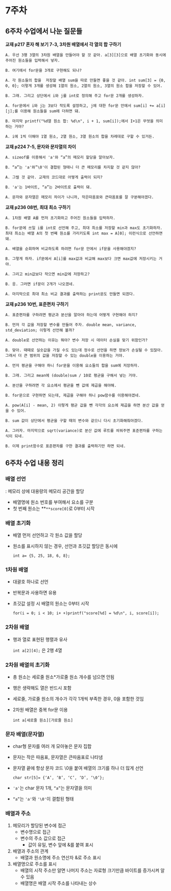 # 7주차

## **6주차 수업에서 나눈 질문들**
**교재 p217 혼자 해 보기 7-3, 3차원 배열에서 각 열의 합 구하기**

    A. 우선 3행 3열의 3차원 배열을 만들어야 할 것 같아. a[3][3]으로 배열 초기화와 동시에 주어진 원소들을 입력해서 넣자.

    B. 여기에서 for문을 3개로 구현해도 되나?

    A. 각 원소들의 합을  저장할 배열 sum을 따로 만들면 좋을 것 같아. int sum[3] = {0, 0, 0}; 이렇게 3개를 생성해 1열의 원소, 2열의 원소, 3열의 원소 합을 저장할 수 있어.

    B. 그래. 그리고 상단에서 i와 j를 int로 정의해 주고 for문 2개를 생성하자.

    A. for문에서 i와 j는 3보다 작도록 설정하고, j에 대한 for문 안에서 sum[i] += a[i][j];를 이용해 원소들을 sum에 더하면 돼.

    B. 마지막 printf("%d열 원소 합: %d\n", i + 1, sum[i]);에서 I+1은 무엇을 의미하는 거야?

    A. i에 1씩 더해야 1열 원소, 2열 원소, 3열 원소의 합을 차례대로 구할 수 있거든.


**교재 p224 7-5, 문자와 문자열의 차이**

    A. sizeof를 이용해서 'a'와 “a”의 메모리 할당을 알아보자.

    B. “a”는 'a'와”\0'이 결합된 형태니 더 큰 메모리를 차지할 것 같지 않아?

    A. 그럴 것 같아. 교재의 코드대로 어떻게 출력이 되지?

    B. 'a'는 1바이트, “a”는 2바이트로 출력이 돼.

    A. 문자와 문자열은 메모리 차이가 나니까, 작은따옴표와 큰따옴표를 잘 구분해야겠다.

**교재 p236 08번, 최대 최소 구하기**

    A. 1차원 배열 A를 먼저 초기화하고 주어진 원소들을 입력하자.  

    B. for문에 쓰일 i를 int로 선언해 주고, 최대 최소를 저장할 min과 max도 초기화하자. 최대 최소는 배열 A의 첫 번째 원소를 가리키도록 int max = A[0]; 이런식으로 선언하면 돼.

    A. 배열을 순회하며 비교하도록 하려면 for문 안에서 if문을 사용해야겠지?

    B. 그렇게 하자. if문에서 A[i]를 max값과 비교해 max보다 크면 max값에 저장시키는 거야.

    A. 그리고 min값보다 작으면 min값에 저장하고?

    B. 응. 그러면 if문이 2개가 나오겠네.

    A. 마지막으로 최대 최소 비교 결과를 출력하는 print문도 만들면 되겠다.

**교재 p236 10번, 표준편차 구하기**

    A. 표준편차를 구하려면 평균과 분산을 알아야 하는데 어떻게 구현해야 하지?

    B. 먼저 각 값을 저장할 변수를 만들어 주자. double mean, variance, std_deviation; 이렇게 선언해 볼까?

    A. double로 선언하는 이유는 뭐야? 변수 저장 시 데이터 손실을 맞기 위함인가?

    B. 맞아. 때때로 실숫값을 가질 수도 있는데 정수로 선언을 하면 정보가 손실될 수 있잖아. 그래서 더 큰 범위의 값을 저장할 수 있는 double을 이용하는 거야.

    A. 먼저 평균을 구해야 하니 for문을 이용해 요소들의 합을 sum에 저장하자.

    B. 그래. 그리고 mean에 (double)sum / 10로 평균을 구해서 넣는 거야.

    A. 분산을 구하려면 각 요소에서 평균을 뺀 값에 제곱을 해야해. 

    B. for문으로 구현하면 되는데, 제곱을 구해야 하니 pow함수를 이용해야겠네.

    A. pow(A[i] - mean, 2) 이렇게 평균 값을 뺀 각각의 요소에 제곱을 하면 분산 값을 얻을 수 있어.

    B. sum 값이 상단에서 평균을 구할 때의 변수와 같으니 다시 초기화해줘야겠다.

    A. 그러자. 마지막으로 sqrt(variance)로 분산 값에 루트를 씌워주면 표준편차를 구하는 식이 되네.

    B. 이제 print함수로 표준편차를 구한 결과를 출력하기만 하면 되네.
## **6주차 수업 내용 정리**

### 배열 선언

: 메모리 상에 대용량의 메모리 공간을 할당

- 배열명에 원소 번호를 부여해서 요소를 구분
- 첫 번째 원소는 **`**score[0]`로 0부터 시작

### 배열 초기화

- 배열 먼저 선언하고 각 원소 값을 할당
- 원소를 표시하지 않는 경우, 선언과 초깃값 할당은 동시에
    
    `int a= {5, 25, 18, 6, 8};`

### 1차원 배열

- 대괄호 하나로 선언
- 반복문과 사용하면 유용
- 초깃값 설정 시 배열의 원소는 0부터 시작
    
    `for(i = 0; i < 10; i+ +)printf("score[%d] = %d\n", i, score[i]);`

### 2차원 배열

- 행과 열로 표현된 행렬과 유사
    
    `int a[2][4];` 은 2행 4열
    

### 2차원 배열의 초기화

- 총 원소는 세로줄 원소*가로줄 원소 개수를 넘으면 안됨
- 행은 생략해도 열은 반드시 포함
- 세로줄, 가로줄 원소의 개수가 각각 1개씩 부족한 경우, 0을 포함한 것임
- 2차원 배열은 중복 for문 이용
    
    `int a[세로줄 원소][가로줄 원소]`
    

### 문자 배열(문자열)

- char형 문자를 여러 개 모아놓은 문자 집합
- 문자는 작은 따옴표, 문자열은 큰따옴표로 나타냄
- 문자열 끝에 항상 문자 코드 \0을 붙여 배열의 크기를 하나 더 많게 선언
    
    `char str[5]= {‘A’, ‘B’, ‘C’, ‘D’, ‘\0’};`
    
- `'a'`는 char 문자 1개, `“a”`는 문자열을 의미
- `“a”`는 `'a'`와 `'\0'`이 결합된 형태

### 배열과 주소

1. 메모리가 할당된 변수에 접근
    - 변수명으로 접근
    - 변수의 주소 값으로 접근
        - 값이 유일, 변수 앞에 &를 붙여 표시
2. 배열과 주소의 관계
    - 배열과 원소명에 주소 연산자 &로 주소 표시
3. 배열명으로 주소를 표시
    - 배열의 시작 주소만 알면 나머지 주소는 자료형 크기만큼 바이트를 증가시켜 알 수 있음
    - 배열명은 배열 시작 주소를 나타내는 상수

